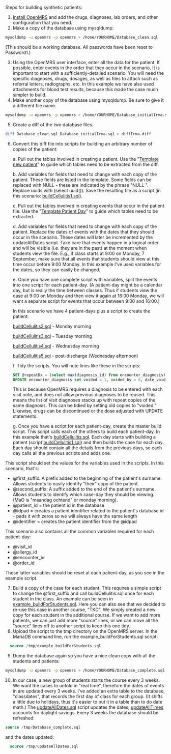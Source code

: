 Steps for building synthetic patients:
1. [Install OpenMRS](https://github.com/ace-dvm/OpenMRS_edu/blob/master/OpenMRSBuildInstructions.txt) and add the drugs, diagnoses, lab orders, and other configuration that you need.
2. Make a copy of the database using mysqldump:
```bash
mysqldump -u openmrs -p openmrs > /home/YOURHOME/Database_clean.sql
```
(This should be a working database. All passwords have been reset to Password1.)

3. Using the OpenMRS user interface, enter all the data for the patient. If possible, enter events in the order that they occur in the scenario. It is important to start with a sufficiently-detailed scenario. You will need the specific diagnoses, drugs, dosages, as well as files to attach such as referral letters, radiographs, etc. In this example we have also used attachments for blood test results, because this made the case much simpler to build.
4. Make another copy of the database using mysqldump. Be sure to give it a different file name.
```bash
mysqldump -u openmrs -p openmrs > /home/YOURHOME/Database_initialIrma.sql
```
5. Create a diff of the two database files.
```bash
diff Database_clean.sql Database_initialIrma.sql > diffIrma.diff
```
6. Convert this diff file into scripts for building an arbitrary number of copies of the patient:

	a. Pull out the tables involved in creating a patient. 
      Use the "[Template new patient](https://github.com/ace-dvm/OpenMRS_edu/blob/master/templateNewPatient.sql)" to guide which tables need to be extracted from the diff.

	b. Add variables for fields that need to change with each copy of the patient. These fields are listed in the template. Some fields can be replaced with NULL - these are indicated by the phrase "NULL <field name>". Replace uuids with (select uuid()).
	  Save the resulting file as a script (in this scenario: [buildCellulitis1.sql](https://github.com/ace-dvm/OpenMRS_edu/blob/master/buildCellulitis1.sql)).
	
	c. Pull out the tables involved in creating events that occur in the patient file.
	   Use the "[Template Patient Day](https://github.com/ace-dvm/OpenMRS_edu/blob/master/templatePatientDay.sql)" to guide which tables need to be extracted.
	
	d. Add variables for fields that need to change with each copy of the patient. Replace the dates of events with the dates that they should occur in the scenario. These dates will later be incremented by the updateAllDates script. Take care that events happen in a logical order and will be visible (i.e. they are in the past) at the moment when students view the file. E.g., if class starts at 9:00 on Monday, 7 September, make sure that all events that students should view at this time occur before 9:00 Monday. In this example I've used variables for the dates, so they can easily be changed.
	
	e. Once you have one complete script with variables, split the events into one script for each patient-day. (A patient-day might be a calendar day, but is really the time between classes. Thus if students view the case at 9:00 on Monday and then view it again at 16:00 Monday, we will want a separate script for events that occur between 9:00 and 16:00.)
	
   In this scenario we have 4 patient-days plus a script to create the patient:
	
   [buildCellulitis2.sql](https://github.com/ace-dvm/OpenMRS_edu/blob/master/buildCellulitis2.sql) - Monday morning
	
   [buildCellulitis3.sql](https://github.com/ace-dvm/OpenMRS_edu/blob/master/buildCellulitis3.sql) - Tuesday morning
	
   [buildCellulitis4.sql](https://github.com/ace-dvm/OpenMRS_edu/blob/master/buildCellulitis4.sql) - Wednesday morning
	
   [buildCellulitis5.sql](https://github.com/ace-dvm/OpenMRS_edu/blob/master/buildCellulitis5.sql) - post-discharge (Wednesday afternoon)
	
	f. Tidy the scripts. You will note lines like these in the scripts:
	
	  ```sql
	SET @repeatDx = (select max(diagnosis_id) from encounter_diagnosis); -- a where statement can be added if this isn't the last diagnosis added
	UPDATE encounter_diagnosis set voided = 1, voided_by = 8, date_voided = CONCAT(@W1_TUE,' 07:55:05') where diagnosis_coded = 366105 and patient_id = @patient_id and diagnosis_id != @repeatDx;
	```
	
	This is because OpenMRS requires a diagnosis to be entered with each visit note, and does not allow previous diagnoses to be reused. This means the list of visit diagnoses stacks up with repeat copies of the same diagnosis. This can be tidied by setting old copies to "voided."
	   Likewise, drugs can be discontinued or the dose adjusted with UPDATE statements.
	
	g. Once you have a script for each patient-day, create the master build script. This script calls each of the others to build each patient-day. In this example that's [buildCellulitis.sql](https://github.com/ace-dvm/OpenMRS_edu/blob/master/buildCellulitis.sql). Each day starts with building a patient (script [buildCellulitis1.sql](https://github.com/ace-dvm/OpenMRS_edu/blob/master/buildCellulitis1.sql)) and then builds the case for each day. Each day should contain all the details from the previous days, so each day calls all the previous scripts and adds one. 
	
This script should set the values for the variables used in the scripts. In this scenario, that's:
* @first_suffix: A prefix added to the beginning of the patient's surname. Allows students to easily identify "their" copy of the patient.
* @second_suffix: A suffix added to the end of the patient's surname. Allows students to identify which case-day they should be viewing. (MaO is "maandag ochtend" or monday morning).
* @patient_id = the patient id in the database
* @idpad = creates a patient identifier related to the patient's database id - pads it with zeros so we will always have the same length
* @identifier = creates the patient identifier from the @idpad
	
This scenario also contains all the common variables required for each patient-day:
* @visit_id
* @allergy_id
* @encounter_id
* @order_id
	
These latter variables should be reset at each patient-day, as you see in the example script.
	
7. Build a copy of the case for each student. This requires a simple script to change the @first_suffix and call buildCellulitis.sql once for each student in the class. An example can be seen in [example_buildForStudents.sql](https://github.com/ace-dvm/OpenMRS_edu/blob/master/example_buildForStudents.sql).
Here you can also see that we decided to re-use this case in another course, "TKD". We simply created a new copy for each student in the additional course.
   If we want to add more patients, we can just add more "source" lines, or we can move all the "source" lines off to another script to keep this one tidy.
8. Upload the script to the tmp directory on the OpenMRS server. In the MariaDB command line, run the example_buildForStudents.sql script:
```sql
  source /tmp/example_buildForStudents.sql
  ```
9. Dump the database again so you have a nice clean copy with all the students and patients:
  ```bash
  mysqldump -u openmrs -p openmrs > /home/YOURHOME/Database_complete.sql
  ```
10. In our case, a new group of students starts the course every 3 weeks. We want the cases to unfold in "real time", therefore the dates of events in are updated every 3 weeks. I've added an extra table to the database, "classdates", that records the first day of class for each group. (It shifts a little due to holidays, thus it's easier to put it in a table than to do date math.) The [updateAllDates.sql](https://github.com/ace-dvm/OpenMRS_edu/blob/master/updateAllDates.sql) script updates the dates; [updateAllTimes](https://github.com/ace-dvm/OpenMRS_edu/blob/master/updateAllTimes.sql) accounts for daylight savings. Every 3 weeks the database should be refreshed:
  ```sql
  source /tmp/Database_complete.sql
  ```
and the dates updated:
```sql
  source /tmp/updateAllDates.sql
  ```
